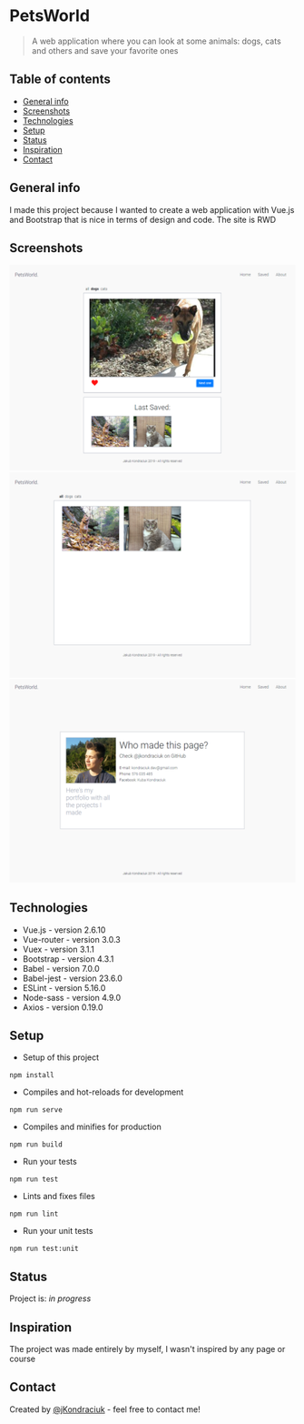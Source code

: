 # PetsWorld
> A web application where you can look at some animals: dogs, cats and others and save your favorite ones

## Table of contents
* [General info](#general-info)
* [Screenshots](#screenshots)
* [Technologies](#technologies)
* [Setup](#setup)
* [Status](#status)
* [Inspiration](#inspiration)
* [Contact](#contact)

## General info
I made this project because I wanted to create a web application with Vue.js and Bootstrap that is nice in terms of design and code. The site is RWD

## Screenshots
![Home page](./screenshots/home.png)
![Saved page](./screenshots/saved.png)
![About page](./screenshots/about.png)

## Technologies
* Vue.js - version 2.6.10
* Vue-router - version 3.0.3
* Vuex - version 3.1.1
* Bootstrap - version 4.3.1
* Babel - version 7.0.0
* Babel-jest - version 23.6.0
* ESLint - version 5.16.0
* Node-sass - version 4.9.0
* Axios - version 0.19.0

## Setup
* Setup of this project
```
npm install
```

* Compiles and hot-reloads for development
```
npm run serve
```

* Compiles and minifies for production
```
npm run build
```

* Run your tests
```
npm run test
```

* Lints and fixes files
```
npm run lint
```

* Run your unit tests
```
npm run test:unit
```

## Status
Project is: _in progress_

## Inspiration
The project was made entirely by myself, I wasn't inspired by any page or course

## Contact
Created by [@jKondraciuk](https://jkondraciuk.github.io/portfolio/) - feel free to contact me!
